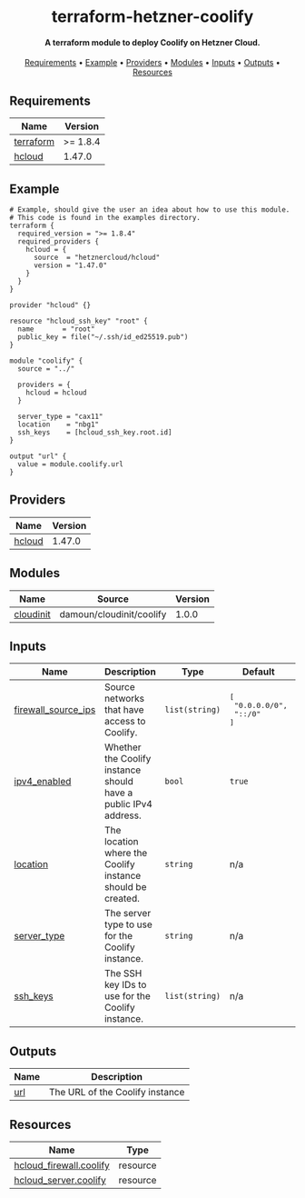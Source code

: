 <h1 align="center">
  terraform-hetzner-coolify
  <br>
</h1>

<h4 align="center">A terraform module to deploy Coolify on Hetzner Cloud.</h4>

<p align="center">
  <a href="#requirements">Requirements</a> •
  <a href="#example">Example</a> •
  <a href="#providers">Providers</a> •
  <a href="#modules">Modules</a> •
  <a href="#inputs">Inputs</a> •
  <a href="#Outputs">Outputs</a> •
  <a href="#resources">Resources</a>
</p>

<!-- BEGIN_TF_DOCS -->
## Requirements

| Name | Version |
|------|---------|
| <a name="requirement_terraform"></a> [terraform](#requirement\_terraform) | >= 1.8.4 |
| <a name="requirement_hcloud"></a> [hcloud](#requirement\_hcloud) | 1.47.0 |

## Example

```hcl
# Example, should give the user an idea about how to use this module.
# This code is found in the examples directory.
terraform {
  required_version = ">= 1.8.4"
  required_providers {
    hcloud = {
      source  = "hetznercloud/hcloud"
      version = "1.47.0"
    }
  }
}

provider "hcloud" {}

resource "hcloud_ssh_key" "root" {
  name       = "root"
  public_key = file("~/.ssh/id_ed25519.pub")
}

module "coolify" {
  source = "../"

  providers = {
    hcloud = hcloud
  }

  server_type = "cax11"
  location    = "nbg1"
  ssh_keys    = [hcloud_ssh_key.root.id]
}

output "url" {
  value = module.coolify.url
}
```

## Providers

| Name | Version |
|------|---------|
| <a name="provider_hcloud"></a> [hcloud](#provider\_hcloud) | 1.47.0 |

## Modules

| Name | Source | Version |
|------|--------|---------|
| <a name="module_cloudinit"></a> [cloudinit](#module\_cloudinit) | damoun/cloudinit/coolify | 1.0.0 |

## Inputs

| Name | Description | Type | Default | Required |
|------|-------------|------|---------|:--------:|
| <a name="input_firewall_source_ips"></a> [firewall\_source\_ips](#input\_firewall\_source\_ips) | Source networks that have access to Coolify. | `list(string)` | <pre>[<br>  "0.0.0.0/0",<br>  "::/0"<br>]</pre> | no |
| <a name="input_ipv4_enabled"></a> [ipv4\_enabled](#input\_ipv4\_enabled) | Whether the Coolify instance should have a public IPv4 address. | `bool` | `true` | no |
| <a name="input_location"></a> [location](#input\_location) | The location where the Coolify instance should be created. | `string` | n/a | yes |
| <a name="input_server_type"></a> [server\_type](#input\_server\_type) | The server type to use for the Coolify instance. | `string` | n/a | yes |
| <a name="input_ssh_keys"></a> [ssh\_keys](#input\_ssh\_keys) | The SSH key IDs to use for the Coolify instance. | `list(string)` | n/a | yes |

## Outputs

| Name | Description |
|------|-------------|
| <a name="output_url"></a> [url](#output\_url) | The URL of the Coolify instance |

## Resources

| Name | Type |
|------|------|
| [hcloud_firewall.coolify](https://registry.terraform.io/providers/hetznercloud/hcloud/1.47.0/docs/resources/firewall) | resource |
| [hcloud_server.coolify](https://registry.terraform.io/providers/hetznercloud/hcloud/1.47.0/docs/resources/server) | resource |
<!-- END_TF_DOCS -->